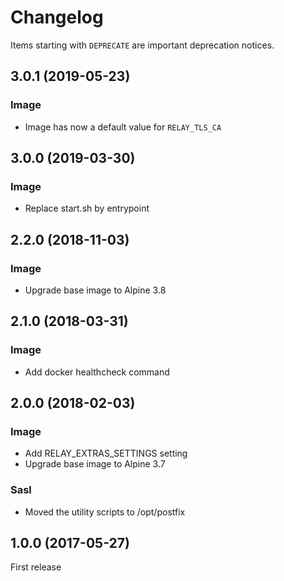 # Changelog

Items starting with `DEPRECATE` are important deprecation notices.

## 3.0.1 (2019-05-23)

### Image

- Image has now a default value for `RELAY_TLS_CA`

## 3.0.0 (2019-03-30)

### Image

- Replace start.sh by entrypoint

## 2.2.0 (2018-11-03)

### Image

+ Upgrade base image to Alpine 3.8

## 2.1.0 (2018-03-31)

### Image

+ Add docker healthcheck command

## 2.0.0 (2018-02-03)

### Image

+ Add RELAY_EXTRAS_SETTINGS setting
+ Upgrade base image to Alpine 3.7

### Sasl

* Moved the utility scripts to /opt/postfix

## 1.0.0 (2017-05-27)

First release

